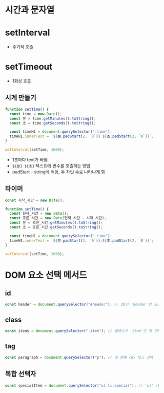# 시간과 문자열
# setInterval

- 주기적 호출

# setTimeout

- 1회성 호출

## 시계 만들기

```jsx
function setTime() {
  const time = new Date();
  const 분 = time.getMinutes().toString();
  const 초 = time.getSeconds().toString();

  const timeH1 = document.querySelector(".time");
  timeH1.innerText = `${분.padStart(2, `0`)} ${초.padStart(2, `0`)}`;
}

setInterval(setTime, 1000);
```

- 1초마다 text가 바뀜
- `${분} ${초}` 텍스트에 변수를 호출하는 방법
- padStart - string에 적용, 두 자릿 수로 나타나게 함

## 타이머

```jsx
const 시작_시간 = new Date();

function setTime() {
  const 현재_시간 = new Date();
  const 흐른_시간 = new Date(현재_시간 - 시작_시간);
  const 분 = 흐른_시간.getMinutes().toString();
  const 초 = 흐른_시간.getSeconds().toString();

  const timeH1 = document.querySelector(".time");
  timeH1.innerText = `${분.padStart(2, `0`)}:${초.padStart(2, `0`)}`;
}

setInterval(setTime, 1000);
```

# DOM 요소 선택 메서드

## id

```jsx
const header = document.querySelector("#header"); // ID가 'header'인 요소 선택
```

## class

```jsx
const items = document.querySelector(".item"); // 클래스가 'item'인 첫 번째 요소 선택
```

## tag

```jsx
const paragraph = document.querySelector("p"); // 첫 번째 <p> 태그 선택
```

## 복합 선택자

```jsx
const specialItem = document.querySelector("ul li.special"); // 'ul' 내의 클래스가 'special'인 첫 번째 <li> 요소 선택
```
